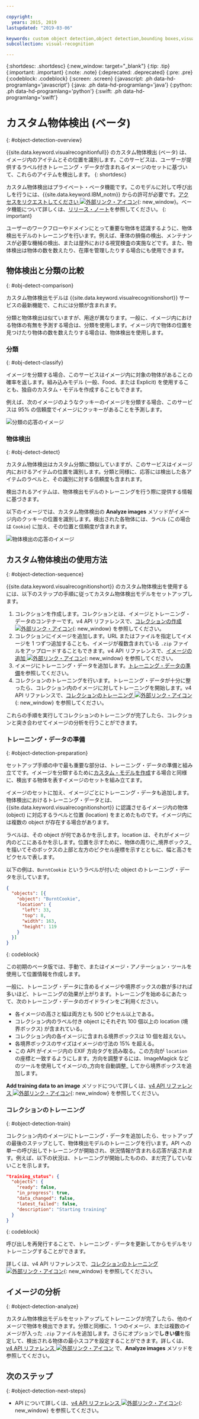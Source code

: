 ```yaml
---

copyright:
  years: 2015, 2019
lastupdated: "2019-03-06"

keywords: custom object detection,object detection,bounding boxes,visual inspection
subcollection: visual-recognition

---
```


{:shortdesc: .shortdesc}
{:new_window: target="_blank"}
{:tip: .tip}
{:important: .important}
{:note: .note}
{:deprecated: .deprecated}
{:pre: .pre}
{:codeblock: .codeblock}
{:screen: .screen}
{:javascript: .ph data-hd-programlang='javascript'}
{:java: .ph data-hd-programlang='java'}
{:python: .ph data-hd-programlang='python'}
{:swift: .ph data-hd-programlang='swift'}

<!-- Link definitions -->

[api-ref-v4]: https://{DomainName}/apidocs/visual-recognition-v4

# カスタム物体検出 (ベータ)
{: #object-detection-overview}

{{site.data.keyword.visualrecognitionfull}} のカスタム物体検出 (ベータ) は、イメージ内のアイテムとその位置を識別します。このサービスは、ユーザーが提供するラベル付きトレーニング・データが含まれるイメージのセットに基づいて、これらのアイテムを検出します。
{: shortdesc}

カスタム物体検出はプライベート・ベータ機能です。このモデルに対して呼び出しを行うには、{{site.data.keyword.IBM_notm}} からの許可が必要です。[アクセスをリクエストしてください ![外部リンク・アイコン](../../icons/launch-glyph.svg "外部リンク・アイコン")](https://datasciencex.typeform.com/to/c70Ak5){: new_window}。ベータ機能について詳しくは、[リリース・ノート](/docs/services/visual-recognition?topic=visual-recognition-release-notes#beta)を参照してください。
{: important}

ユーザーのワークフローやドメインにとって重要な物体を認識するように、物体検出モデルのトレーニングを行います。例えば、車体の損傷の検出、メンテナンスが必要な機械の検出、または屋外における視覚検査の実施などです。また、物体検出は物体の数を数えたり、在庫を管理したりする場合にも使用できます。

## 物体検出と分類の比較
{: #obj-detect-comparison}

カスタム物体検出モデルは {{site.data.keyword.visualrecognitionshort}} サービスの最新機能で、これには分類が含まれます。

分類と物体検出は似ていますが、用途が異なります。一般に、イメージ内における物体の有無を予測する場合は、分類を使用します。イメージ内で物体の位置を見つけたり物体の数を数えたりする場合は、物体検出を使用します。

### 分類
{: #obj-detect-classify}

イメージを分類する場合、このサービスはイメージ内に対象の物体があることの確率を返します。組み込みモデル (一般、Food、または Explicit) を使用することも、独自のカスタム・モデルを作成することもできます。

例えば、次のイメージのようなクッキーのイメージを分類する場合、このサービスは 95% の信頼度でイメージにクッキーがあることを予測します。

![分類の応答のイメージ](images/cookies-tag.png "分類を表すイメージ")

### 物体検出
{: #obj-detect-detect}

カスタム物体検出はカスタム分類に類似していますが、このサービスはイメージ内におけるアイテムの位置を識別します。分類と同様に、応答には検出した各アイテムのラベルと、その識別に対する信頼度も含まれます。

検出されるアイテムは、物体検出モデルのトレーニングを行う際に提供する情報に基づきます。

以下のイメージでは、カスタム物体検出の **Analyze images** メソッドがイメージ内のクッキーの位置を識別します。検出された各物体には、ラベル (この場合は `Cookie`) に加え、その位置と信頼度が含まれます。

![物体検出の応答のイメージ](images/cookies-bbox.png "物体検出を示すイメージ")

## カスタム物体検出の使用方法
{: #object-detection-sequence}

{{site.data.keyword.visualrecognitionshort}} のカスタム物体検出を使用するには、以下のステップの手順に従ってカスタム物体検出モデルをセットアップします。

1.  コレクションを作成します。コレクションとは、イメージとトレーニング・データのコンテナーです。v4 API リファレンスで、[コレクションの作成 ![外部リンク・アイコン](../../icons/launch-glyph.svg "外部リンク・アイコン")](https://{DomainName}/apidocs/visual-recognition-v4#create-a-collection){: new_window} を参照してください。
1.  コレクションにイメージを追加します。URL またはファイルを指定してイメージを 1 つずつ追加することも、イメージが複数含まれている `.zip` ファイルをアップロードすることもできます。v4 API リファレンスで、[イメージの追加 ![外部リンク・アイコン](../../icons/launch-glyph.svg "外部リンク・アイコン")](https://{DomainName}/apidocs/visual-recognition-v4#add-images){: new_window} を参照してください。
1.  イメージにトレーニング・データを追加します。[トレーニング・データの準備](#object-detection-preparation)を参照してください。
1.  コレクションのトレーニングを行います。トレーニング・データが十分に整ったら、コレクション内のイメージに対してトレーニングを開始します。v4 API リファレンスで、[コレクションのトレーニング ![外部リンク・アイコン](../../icons/launch-glyph.svg "外部リンク・アイコン")](https://{DomainName}/apidocs/visual-recognition-v4#train-a-collection){: new_window} を参照してください。

これらの手順を実行してコレクションのトレーニングが完了したら、コレクションと突き合わせてイメージの分析を行うことができます。

### トレーニング・データの準備
{: #object-detection-preparation}

セットアップ手順の中で最も重要な部分は、トレーニング・データの準備と組み立てです。イメージを分類するために[カスタム・モデルを作成](/docs/services/visual-recognition?topic=visual-recognition-tutorial-custom-classifier#tutorial-custom-classifier)する場合と同様に、検出する物体を表すイメージのセットを組み立てます。

イメージのセットに加え、イメージごとにトレーニング・データも追加します。物体検出におけるトレーニング・データとは、{{site.data.keyword.visualrecognitionshort}} に認識させるイメージ内の物体 (object) に対応するラベルと位置 (location) をまとめたものです。イメージ内には複数の object が存在する場合があります。

ラベルは、その object が何であるかを示します。location は、それがイメージ内のどこにあるかを示します。位置を示すために、物体の周りに_境界ボックス_ を描いてそのボックスの上部と左方のピクセル座標を示すとともに、幅と高さをピクセルで表します。

以下の例は、`BurntCookie` というラベルが付いた object のトレーニング・データを示しています。

```json
{
  "objects": [{
    "object": "BurntCookie",
    "location": {
      "left": 33,
      "top": 8,
      "width": 163,
      "height": 119
    }
  }]
}
```
{: codeblock}

この初期のベータ版では、手動で、またはイメージ・アノテーション・ツールを使用して位置情報を作成します。

一般に、トレーニング・データに含めるイメージや境界ボックスの数が多ければ多いほど、トレーニングの効果が上がります。トレーニングを始めるにあたって、次のトレーニング・データのガイドラインをご利用ください。

- 各イメージの高さと幅は両方とも 500 ピクセル以上である。
- コレクション内のラベル付き object にそれぞれ 100 個以上の location (境界ボックス) が含まれている。
- コレクション内の各イメージに含まれる境界ボックスは 10 個を超えない。
- 各境界ボックスのサイズはイメージの寸法の 15% を超える。
- この API がイメージ内の EXIF 方向タグを読み取る。この方向が `location` の座標と一致するようにします。方向を調整するには、ImageMagick などのツールを使用してイメージの_方向を自動調整_ してから境界ボックスを追加します。

**Add training data to an image** メソッドについて詳しくは、[v4 API リファレンス ![外部リンク・アイコン](../../icons/launch-glyph.svg "外部リンク・アイコン")](https://{DomainName}/apidocs/visual-recognition-v4#add-training-data-to-an-image){: new_window} を参照してください。

### コレクションのトレーニング
{: #object-detection-train}

コレクション内のイメージにトレーニング・データを追加したら、セットアップの最後のステップとして、物体検出モデルのトレーニングを行います。API への単一の呼び出しでトレーニングが開始され、状況情報が含まれる応答が返されます。例えば、以下の状況は、トレーニングが開始したものの、まだ完了していないことを示します。

```json
"training_status": {
  "objects": {
    "ready": false,
    "in_progress": true,
    "data_changed": false,
    "latest_failed": false,
    "description": "Starting training"
  }
}
```
{: codeblock}

呼び出しを再発行することで、トレーニング・データを更新してからモデルをリトレーニングすることができます。

詳しくは、v4 API リファレンスで、[コレクションのトレーニング ![外部リンク・アイコン](../../icons/launch-glyph.svg "外部リンク・アイコン")](https://{DomainName}/apidocs/visual-recognition-v4#train-a-collection){: new_window} を参照してください。

## イメージの分析
{: #object-detection-analyze}

カスタム物体検出モデルをセットアップしてトレーニングが完了したら、他のイメージで物体を検出できます。分類と同様に、1 つのイメージ、または複数のイメージが入った `.zip` ファイルを追加します。さらにオプションで**しきい値**を指定して、検出される物体の最小スコアを設定することができます。詳しくは、[v4 API リファレンス ![外部リンク・アイコン](../../icons/launch-glyph.svg "外部リンク・アイコン")](https://{DomainName}/apidocs/visual-recognition-v4#analyze-images) で、**Analyze images** メソッドを参照してください。

## 次のステップ
{: #object-detection-next-steps}

- API について詳しくは、[v4 API リファレンス ![外部リンク・アイコン](../../icons/launch-glyph.svg " 外部リンク・アイコン")][api-ref-v4]{: new_window} を参照してください。
